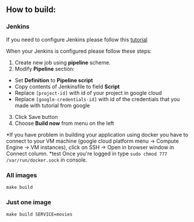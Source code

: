 ## How to build:

### Jenkins

If you need to configure Jenkins please follow this [tutorial](https://cloud.google.com/solutions/using-jenkins-for-distributed-builds-on-compute-engine)

When your Jenkins is configured please follow these steps:

1. Create new job using **pipeline** scheme.
2. Modify **Pipeline** section:
 - Set **Definition** to **Pipeline script**
 - Copy contents of Jenkinsfile to field **Script**
 - Replace `[project-id]` with id of your project in google cloud
 - Replace `[google-credentials-id]` with id of the credentials that you made with tutorial from google
3. Click Save button
4. Choose **Build now** from menu on the left

*If you have problem in building your application using docker you have to connect to your VM machine (google cloud platform menu -> Compute Engine -> VM instances), click on SSH -> Open in browser window in Connect column.
*test 
Once you're logged in type `sudo chmod 777 /var/run/docker.sock` in console.


### All images

```
make build
```

### Just one image

```
make build SERVICE=movies
```
